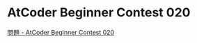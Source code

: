 AtCoder Beginner Contest 020
===

[問題 - AtCoder Beginner Contest 020](https://atcoder.jp/contests/abc020/tasks)
